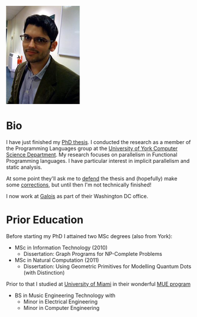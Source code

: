 ![Me in 2010](/images/me2010.jpg "A Picture of me in 2010")

Bio
===

I have just finished my [PhD thesis](http://jmct.cc/thesis.html). I conducted
the research as a member of the Programming Languages group at the 
[University of York Computer Science Department](http://www.cs.york.ac.uk).
My research focuses on parallelism in Functional Programming languages.
I have particular interest in implicit parallelism and static analysis.

At some point they'll ask me to
[defend](https://www.vitae.ac.uk/doing-research/doing-a-doctorate/completing-your-doctorate/your-viva)
the thesis and (hopefully) make some
[corrections](https://www.vitae.ac.uk/doing-research/doing-a-doctorate/completing-your-doctorate/your-viva/thesis-outcomes),
but until then I'm not technically finished!

I now work at [Galois](http://www.galois.com) as part of their Washington DC
office.


Prior Education
===============

Before starting my PhD I attained two MSc degrees (also from York):

* MSc in Information Technology (2010)
    * Dissertation: Graph Programs for NP-Complete Problems
* MSc in Natural Computation (2011)
    * Dissertation: Using Geometric Primitives for Modelling Quantum Dots (with Distinction)

Prior to that I studied at [University of Miami](http://www.miami.edu) in their
wonderful [MUE program](http://mue.music.miami.edu/)

* BS in Music Engineering Technology with
    * Minor in Electrical Engineering
    * Minor in Computer Engineering

